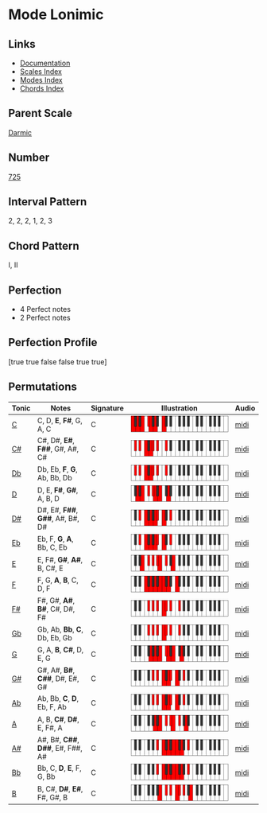 # Mode Lonimic

## Links

- [Documentation](README.md)
- [Scales Index](Scales.md)
- [Modes Index](Modes.md)
- [Chords Index](Chords.md)

## Parent Scale

[Darmic](ScaleDarmic.md)

## Number

[725](https://ianring.com/musictheory/scales/725)

## Interval Pattern

2, 2, 2, 1, 2, 3

## Chord Pattern

I, II

## Perfection

- 4 Perfect notes
- 2 Perfect notes

## Perfection Profile

[true true false false true true]

## Permutations

| Tonic | Notes | Signature | Illustration | Audio |
|-------|-------|-----------|--------------|-------|
| [C](ModeCNaturalLonimic.md) | C, D, **E**, **F#**, G, A, C | C | ![CNaturalLonimic](ModeCNaturalLonimic.png) | [midi](https://github.com/edipermadi/music/blob/main/docs/ModeCNaturalLonimic.mid?raw=true) |
| [C#](ModeCSharpLonimic.md) | C#, D#, **E#**, **F##**, G#, A#, C# | C | ![CSharpLonimic](ModeCSharpLonimic.png) | [midi](https://github.com/edipermadi/music/blob/main/docs/ModeCSharpLonimic.mid?raw=true) |
| [Db](ModeDFlatLonimic.md) | Db, Eb, **F**, **G**, Ab, Bb, Db | C | ![DFlatLonimic](ModeDFlatLonimic.png) | [midi](https://github.com/edipermadi/music/blob/main/docs/ModeDFlatLonimic.mid?raw=true) |
| [D](ModeDNaturalLonimic.md) | D, E, **F#**, **G#**, A, B, D | C | ![DNaturalLonimic](ModeDNaturalLonimic.png) | [midi](https://github.com/edipermadi/music/blob/main/docs/ModeDNaturalLonimic.mid?raw=true) |
| [D#](ModeDSharpLonimic.md) | D#, E#, **F##**, **G##**, A#, B#, D# | C | ![DSharpLonimic](ModeDSharpLonimic.png) | [midi](https://github.com/edipermadi/music/blob/main/docs/ModeDSharpLonimic.mid?raw=true) |
| [Eb](ModeEFlatLonimic.md) | Eb, F, **G**, **A**, Bb, C, Eb | C | ![EFlatLonimic](ModeEFlatLonimic.png) | [midi](https://github.com/edipermadi/music/blob/main/docs/ModeEFlatLonimic.mid?raw=true) |
| [E](ModeENaturalLonimic.md) | E, F#, **G#**, **A#**, B, C#, E | C | ![ENaturalLonimic](ModeENaturalLonimic.png) | [midi](https://github.com/edipermadi/music/blob/main/docs/ModeENaturalLonimic.mid?raw=true) |
| [F](ModeFNaturalLonimic.md) | F, G, **A**, **B**, C, D, F | C | ![FNaturalLonimic](ModeFNaturalLonimic.png) | [midi](https://github.com/edipermadi/music/blob/main/docs/ModeFNaturalLonimic.mid?raw=true) |
| [F#](ModeFSharpLonimic.md) | F#, G#, **A#**, **B#**, C#, D#, F# | C | ![FSharpLonimic](ModeFSharpLonimic.png) | [midi](https://github.com/edipermadi/music/blob/main/docs/ModeFSharpLonimic.mid?raw=true) |
| [Gb](ModeGFlatLonimic.md) | Gb, Ab, **Bb**, **C**, Db, Eb, Gb | C | ![GFlatLonimic](ModeGFlatLonimic.png) | [midi](https://github.com/edipermadi/music/blob/main/docs/ModeGFlatLonimic.mid?raw=true) |
| [G](ModeGNaturalLonimic.md) | G, A, **B**, **C#**, D, E, G | C | ![GNaturalLonimic](ModeGNaturalLonimic.png) | [midi](https://github.com/edipermadi/music/blob/main/docs/ModeGNaturalLonimic.mid?raw=true) |
| [G#](ModeGSharpLonimic.md) | G#, A#, **B#**, **C##**, D#, E#, G# | C | ![GSharpLonimic](ModeGSharpLonimic.png) | [midi](https://github.com/edipermadi/music/blob/main/docs/ModeGSharpLonimic.mid?raw=true) |
| [Ab](ModeAFlatLonimic.md) | Ab, Bb, **C**, **D**, Eb, F, Ab | C | ![AFlatLonimic](ModeAFlatLonimic.png) | [midi](https://github.com/edipermadi/music/blob/main/docs/ModeAFlatLonimic.mid?raw=true) |
| [A](ModeANaturalLonimic.md) | A, B, **C#**, **D#**, E, F#, A | C | ![ANaturalLonimic](ModeANaturalLonimic.png) | [midi](https://github.com/edipermadi/music/blob/main/docs/ModeANaturalLonimic.mid?raw=true) |
| [A#](ModeASharpLonimic.md) | A#, B#, **C##**, **D##**, E#, F##, A# | C | ![ASharpLonimic](ModeASharpLonimic.png) | [midi](https://github.com/edipermadi/music/blob/main/docs/ModeASharpLonimic.mid?raw=true) |
| [Bb](ModeBFlatLonimic.md) | Bb, C, **D**, **E**, F, G, Bb | C | ![BFlatLonimic](ModeBFlatLonimic.png) | [midi](https://github.com/edipermadi/music/blob/main/docs/ModeBFlatLonimic.mid?raw=true) |
| [B](ModeBNaturalLonimic.md) | B, C#, **D#**, **E#**, F#, G#, B | C | ![BNaturalLonimic](ModeBNaturalLonimic.png) | [midi](https://github.com/edipermadi/music/blob/main/docs/ModeBNaturalLonimic.mid?raw=true) |
